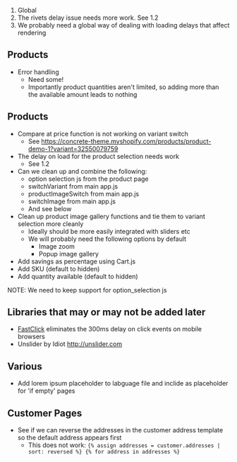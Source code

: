 1. Global
  1. The rivets delay issue needs more work. See 1.2
  2. We probably need a global way of dealing with loading delays that affect rendering

## Products

* Error handling
  * Need some!
  * Importantly product quantities aren't limited, so adding more than the available amount leads to nothing

## Products

* Compare at price function is not working on variant switch
  * See https://concrete-theme.myshopify.com/products/product-demo-1?variant=32550079759
* The delay on load for the product selection needs work
  * See 1.2
* Can we clean up and combine the following:
  * option selection js from the product page
  * switchVariant from main app.js
  * productImageSwitch from main app.js
  * switchImage from main app.js
  * And see below
* Clean up product image gallery functions and tie them to variant selection more cleanly
  * Ideally should be more easily integrated with sliders etc
  * We will probably need the following options by default
    * Image zoom
    * Popup image gallery
* Add savings as percentage using Cart.js
* Add SKU (default to hidden)
* Add quantity available (default to hidden)

NOTE: We need to keep support for option_selection js


## Libraries that may or may not be added later

* [FastClick](https://github.com/ftlabs/fastclick) eliminates the 300ms delay on click events on mobile browsers
* Unslider by Idiot http://unslider.com

## Various

* Add lorem ipsum placeholder to labguage file and inclide as placeholder for 'if empty' pages

## Customer Pages

* See if we can reverse the addresses in the customer address template so the default address appears first
  * This does not work:
  ``{% assign addresses = customer.addresses | sort: reversed %}
   {% for address in addresses %}``
